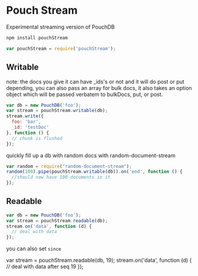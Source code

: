 Pouch Stream
====

Experimental streaming version of PouchDB

```bash
npm install pouchStream
```

```js
var pouchStream = require('pouchStream');
```

Writable
---

note: the docs you give it can have _ids's or not and it will do post or put depending, you can also pass an array for bulk docs, it also takes an option object which will be passed verbatem to bulkDocs, put, or post.

```js
var db = new PouchDB('foo');
var stream = pouchStream.writable(db);
stream.write({
  foo: 'bar',
  _id: 'testDoc'
}, function () {
  // chunk is flushed
});
```
quickly fill up a db with random docs with random-document-stream

```js
var random = require("random-document-stream");
random(100).pipe(pouchStream.writable(db)).on('end', function () {
  //should now have 100 documents in it
});
```

Readable
---

```js
var db = new PouchDB('foo');
var stream = pouchStream.readable(db);
stream.on('data', function (d) {
  // deal with data
});
```

you can also set `since` 

var stream = pouchStream.readable(db, 19);
stream.on('data', function (d) {
  // deal with data after seq 19
});